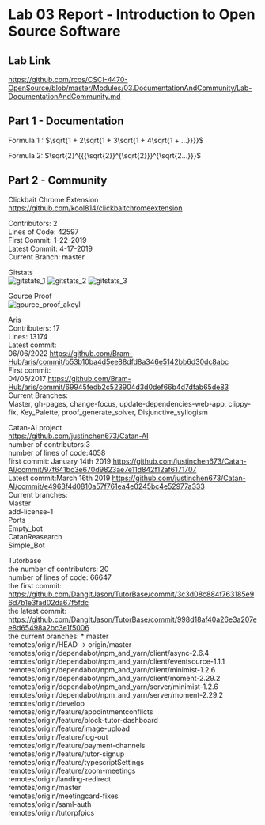 # Lab 03 Report - Introduction to Open Source Software
## Lab Link
https://github.com/rcos/CSCI-4470-OpenSource/blob/master/Modules/03.DocumentationAndCommunity/Lab-DocumentationAndCommunity.md

## Part 1 - Documentation

Formula 1 : $\sqrt{1 + 2\sqrt{1 + 3\sqrt{1 + 4\sqrt{1 + ...}}}}$

Formula 2: $\sqrt{2}^{{{\sqrt{2}}^{\sqrt{2}}}^{\sqrt{2...}}}$











## Part 2 - Community
Clickbait Chrome Extension  
https://github.com/kool814/clickbaitchromeextension  
 
Contributors: 2  
Lines of Code: 42597  
First Commit: 1-22-2019  
Latest Commit: 4-17-2019  
Current Branch: master  

Gitstats  
![gitstats_1](https://user-images.githubusercontent.com/97559953/173101329-4e420031-0883-4298-99df-7fcfc747628c.png)
![gitstats_2](https://user-images.githubusercontent.com/97559953/173101336-ea9237ad-2b38-4b8b-bd20-1d38158f8786.png)
![gitstats_3](https://user-images.githubusercontent.com/97559953/173101354-bf1497f4-85db-4e11-b8ed-dd6a62b38b09.png)


Gource Proof  
![gource_proof_akeyl](https://user-images.githubusercontent.com/97559953/173101250-116e7d40-207d-4301-b92e-ce9b23ffcd64.png)




Aris  
Contributers: 17  
Lines: 13174  
Latest commit:  
06/06/2022   https://github.com/Bram-Hub/aris/commit/b53b10ba4d5ee88dfd8a346e5142bb6d30dc8abc  
First commit:  
04/05/2017    https://github.com/Bram-Hub/aris/commit/69945fedb2c523904d3d0def66b4d7dfab65de83  
Current Branches:  
Master, gh-pages, change-focus, update-dependencies-web-app, clippy-fix, Key_Palette, proof_generate_solver, Disjunctive_syllogism  


Catan-AI project  
https://github.com/justinchen673/Catan-AI  
number of contributors:3  
number of lines of code:4058  
first commit: January 14th 2019 https://github.com/justinchen673/Catan-AI/commit/97f641bc3e670d9823ae7e11d842f12af6171707  
Latest commit:March 16th 2019 https://github.com/justinchen673/Catan-AI/commit/e4963f4d0810a57f761ea4e0245bc4e52977a333  
Current branches:  
        Master  
        add-license-1  
        Ports  
        Empty_bot  
        CatanReasearch  
        Simple_Bot  


Tutorbase  
the number of contributors: 20  
number of lines of code: 66647  
the first commit: https://github.com/DangItJason/TutorBase/commit/3c3d08c884f763185e96d7b1e3fad02da67f5fdc  
the latest commit: https://github.com/DangItJason/TutorBase/commit/998d18af40a26e3a207ee8d65498a2bc3e1f5006  
the current branches: * master  
  remotes/origin/HEAD -> origin/master  
  remotes/origin/dependabot/npm_and_yarn/client/async-2.6.4  
  remotes/origin/dependabot/npm_and_yarn/client/eventsource-1.1.1  
  remotes/origin/dependabot/npm_and_yarn/client/minimist-1.2.6  
  remotes/origin/dependabot/npm_and_yarn/client/moment-2.29.2  
  remotes/origin/dependabot/npm_and_yarn/server/minimist-1.2.6  
  remotes/origin/dependabot/npm_and_yarn/server/moment-2.29.2  
  remotes/origin/develop  
  remotes/origin/feature/appointmentconflicts  
  remotes/origin/feature/block-tutor-dashboard  
  remotes/origin/feature/image-upload  
  remotes/origin/feature/log-out  
  remotes/origin/feature/payment-channels  
  remotes/origin/feature/tutor-signup  
  remotes/origin/feature/typescriptSettings  
  remotes/origin/feature/zoom-meetings  
  remotes/origin/landing-redirect  
  remotes/origin/master  
  remotes/origin/meetingcard-fixes  
  remotes/origin/saml-auth  
  remotes/origin/tutorpfpics  
